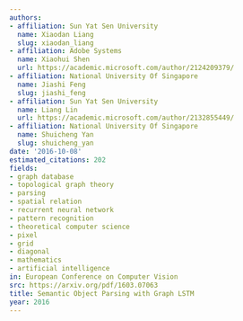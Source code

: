 ```yaml
---
authors:
- affiliation: Sun Yat Sen University
  name: Xiaodan Liang
  slug: xiaodan_liang
- affiliation: Adobe Systems
  name: Xiaohui Shen
  url: https://academic.microsoft.com/author/2124209379/
- affiliation: National University Of Singapore
  name: Jiashi Feng
  slug: jiashi_feng
- affiliation: Sun Yat Sen University
  name: Liang Lin
  url: https://academic.microsoft.com/author/2132855449/
- affiliation: National University Of Singapore
  name: Shuicheng Yan
  slug: shuicheng_yan
date: '2016-10-08'
estimated_citations: 202
fields:
- graph database
- topological graph theory
- parsing
- spatial relation
- recurrent neural network
- pattern recognition
- theoretical computer science
- pixel
- grid
- diagonal
- mathematics
- artificial intelligence
in: European Conference on Computer Vision
src: https://arxiv.org/pdf/1603.07063
title: Semantic Object Parsing with Graph LSTM
year: 2016
---
```

